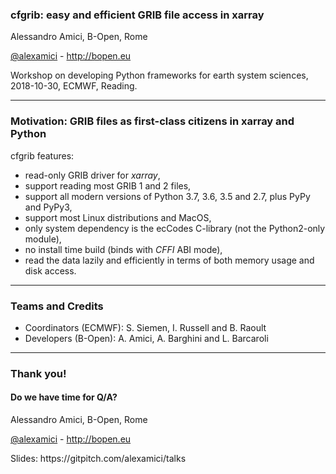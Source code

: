 
### cfgrib: easy and efficient GRIB file access in xarray


Alessandro Amici, B-Open, Rome

[@alexamici](https://twitter.com/alexamici) - http://bopen.eu

<span class='small'>
Workshop on developing Python frameworks for earth system sciences, 2018-10-30, ECMWF, Reading.
</span>

---

### Motivation: GRIB files as first-class citizens in xarray and Python

cfgrib features:

 * read-only GRIB driver for *xarray*,
 * support reading most GRIB 1 and 2 files,
 * support all modern versions of Python 3.7, 3.6, 3.5 and 2.7, plus PyPy and PyPy3,
 * support most Linux distributions and MacOS,
 * only system dependency is the ecCodes C-library (not the Python2-only module),
 * no install time build (binds with *CFFI* ABI mode),
 * read the data lazily and efficiently in terms of both memory usage and disk access.

---

### Teams and Credits

 * Coordinators (ECMWF): S. Siemen, I. Russell and B. Raoult
 * Developers (B-Open): A. Amici, A. Barghini and L. Barcaroli

---

### Thank you!
#### Do we have time for Q/A?

Alessandro Amici, B-Open, Rome

[@alexamici](https://twitter.com/alexamici) - http://bopen.eu

<span class='small'>
Slides: https://gitpitch.com/alexamici/talks
</span>
